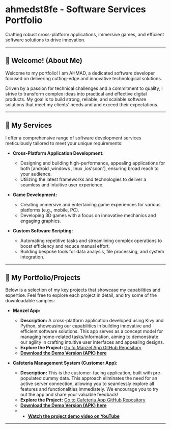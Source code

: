 # ahmedst8fe - Software Services Portfolio

Crafting robust cross-platform applications, immersive games, and efficient software solutions to drive innovation.

---

## 👋 Welcome! (About Me)

Welcome to my portfolio! I am AHMAD, a dedicated software developer focused on delivering cutting-edge and innovative technological solutions.

Driven by a passion for technical challenges and a commitment to quality, I strive to transform complex ideas into practical and effective digital products. My goal is to build strong, reliable, and scalable software solutions that meet my clients' needs and and exceed their expectations.

---

## 🚀 My Services

I offer a comprehensive range of software development services meticulously tailored to meet your unique requirements:

* **Cross-Platform Application Development:**
    * Designing and building high-performance, appealing applications for both [android ,windows ,linux ,ios'soon'], ensuring broad reach to your audience.
    * Utilizing the latest frameworks and technologies to deliver a seamless and intuitive user experience.

* **Game Development:**
    * Creating immersive and entertaining game experiences for various platforms (e.g., mobile, PC).
    * Developing 3D games with a focus on innovative mechanics and engaging graphics.

* **Custom Software Scripting:**
    * Automating repetitive tasks and streamlining complex operations to boost efficiency and reduce manual effort.
    * Building bespoke tools for data analysis, file processing, and system integration.

---

## 🌟 My Portfolio/Projects

Below is a selection of my key projects that showcase my capabilities and expertise. Feel free to explore each project in detail, and try some of the downloadable samples:

* **Manzel App:**
    * **Description:** A cross-platform application developed using Kivy and Python, showcasing our capabilities in building innovative and efficient software solutions. This app serves as a concept model for managing home-related tasks/information, aiming to demonstrate our agility in crafting intuitive user interfaces and appealing designs.
    * **Explore the Project:** [Go to Manzel App GitHub Repository](https://github.com/ahmed8fre/manzel-app.git)
    * **[Download the Demo Version (APK) here](https://github.com/ahmed8fre/manzel-app/releases/download/manzel-app-demo/manzel-0.1.apk)**

* **Cafeteria Management System (Customer App):**
    * **Description:** This is the customer-facing application, built with pre-populated dummy data. This approach eliminates the need for an active server connection, allowing you to seamlessly explore all features and functionalities immediately. We encourage you to try out the app and share your valuable feedback!
    * **Explore the Project:** [Go to Cafeteria App GitHub Repository](https://github.com/ahmed8fre/cafeteria-app.git)
    * **[Download the Demo Version (APK) here](https://github.com/ahmed8fre/cafeteria-app/releases/download/0.0.1/cafeteria-0.1-arm64-v8a_armeabi-v7a-debug.apk)**
    * * **[Watch the project demo video on YouTube](https://youtu.be/suLndQMbcmc?si=G34JtG-64uy_JnJu)**

---
